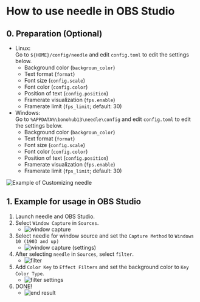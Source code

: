 # How to use needle in OBS Studio
## 0. Preparation (Optional)
- Linux: \
Go to `${HOME}/config/needle` and edit `config.toml` to edit the settings below.
    - Background color (`backgroun_color`)
    - Text format (`format`)
    - Font size (`config.scale`)
    - Font color (`config.color`)
    - Position of text (`config.position`)
    - Framerate visualization (`fps.enable`)
    - Framerate limit (`fps_limit`; default: 30)
- Windows: \
Go to `%APPDATA%\bonohub13\needle\config` and edit `config.toml` to edit the settings below.
    - Background color (`backgroun_color`)
    - Text format (`format`)
    - Font size (`config.scale`)
    - Font color (`config.color`)
    - Position of text (`config.position`)
    - Framerate visualization (`fps.enable`)
    - Framerate limit (`fps_limit`; default: 30)

![Example of Customizing needle](resources/common/edit_needle.png)

## 1. Example for usage in OBS Studio
1. Launch needle and OBS Studio.
2. Select `Window Capture` in `Sources`.
    - ![window capture](en/window_capture.png)
3. Select needle for window source and set the `Capture Method` to `Windows 10 (1903 and up)`
    - ![window capture (settings)](en/window_capture-needle.png)
4. After selecting `needle` in `Sources`, select `filter`.
    - ![filter](en/needle_filter.png)
5. Add `Color Key` to `Effect Filters` and set the background color to `Key Color Type`.
    - ![filter settings](en/needle_filtered.png)
6. DONE!
    - ![end result](en/end_result.png)
